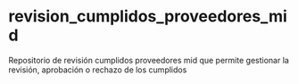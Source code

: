 # revision_cumplidos_proveedores_mid
Repositorio de revisión cumplidos proveedores mid que permite gestionar la revisión, aprobación o rechazo de los cumplidos
